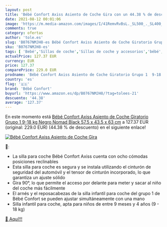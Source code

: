 ```yaml
---
layout: post
title: 'Bébé Confort Axiss Asiento de Coche Gira con un 44.38 % de descuento'
date: 2021-08-12 00:01:06
image: 'https://m.media-amazon.com/images/I/41RemvRvBsL._SL500_._SL400_.jpg'
comments: true
category: ofertas
author: 'tole.es'
slug: 'B0767NMJH8-es Bébé Confort Axiss Asiento de Coche Giratorio Grupo 1 9-18...'
sku: 'B0767NMJH8-es'
tags: [ 'Bebé','Sillas de coche','Sillas de coche y accesorios','bébé','bébé confort','confort', ]
actualPrice: 127.37 EUR
currency: EUR
price: 127.37
comparePrice: 229.0 EUR
prodname: 'Bébé Confort Axiss Asiento de Coche Giratorio Grupo 1  9-18 kg   Negro  Nomad Black   57.5 x 43.5 x 63 cm'
country: 'es'
flag: '🇪🇸'
brand: 'Bébé Confort'
buyurl: 'https://www.amazon.es/dp/B0767NMJH8/?tag=tolees-21'
descuento: '44.38'
average: '127.37'
---
```


En este momento está [Bébé Confort Axiss Asiento de Coche Giratorio Grupo 1  9-18 kg   Negro  Nomad Black   57.5 x 43.5 x 63 cm](https://www.amazon.es/dp/B0767NMJH8/?tag=tolees-21) a 127.37 EUR (original: 229.0 EUR) (44.38 %  de descuento) en el siguiente enlace!

[![Bébé Confort Axiss Asiento de Coche Gira](https://m.media-amazon.com/images/I/41RemvRvBsL._SL500_._SL400_.jpg)](https://www.amazon.es/dp/B0767NMJH8/?tag=tolees-21)

🔎:

- La silla para coche Bébé Confort Axiss cuenta con ocho cómodas posiciones reclinables
- Esta silla para coche es segura y se instala utilizando el cinturón de seguridad del automóvil y el tensor de cinturón incorporado, lo que garantiza un ajuste sólido
- Gira 90°, lo que permite el acceso por delante para meter y sacar al niño del coche más fácilmente
- El arnés y el reposacabezas de la silla infantil para coche del grupo 1 de Bébé Confort se pueden ajustar simultáneamente con una mano
- Silla infantil para coche, apta para niños de entre 9 meses y 4 años (9 - 18 kg)

[🛒 Aquí!!!](https://www.amazon.es/dp/B0767NMJH8/?tag=tolees-21)
